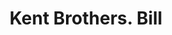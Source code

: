 ---
doi: 10.7916/D82C0922
date_other: '1866'
date_other_textual: '1866'
form: printed ephemera
genre:
- Invoices
name:
- Kent Brothers
object_in_context_url: https://biggert.cul.columbia.edu/items/view/ave_biggert_00923
subject_hierarchical_geographic:
- Jamestown, New York, United States
subject_name:
- Kent Brothers
title: Kent Brothers. Bill
sort_title: Kent Brothers. Bill
call_number: ave_biggert_00923
coordinates:
- 42.095555555555556,-79.23861111111111
pid: ave_biggert_00923
identifiers: ave_biggert_00923
thumbnail: https://derivativo-3.library.columbia.edu/iiif/2/ldpd:345884/full/!256,256/0/native.jpg
permalink: /biggert/ave_biggert_00923/
layout: iiif-image-page
---